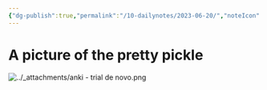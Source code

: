 ```yaml
---
{"dg-publish":true,"permalink":"/10-dailynotes/2023-06-20/","noteIcon":"2"}
---
```


# A picture of the pretty pickle

![../_attachments/anki - trial de novo.png](/img/user/_attachments/anki%20-%20trial%20de%20novo.png)